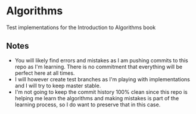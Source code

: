 # Algorithms

Test implementations for the Introduction to Algorithms book

## Notes

* You will likely find errors and mistakes as I am pushing commits to this repo as I'm learning. There is no commitment that everything will be perfect here at all times.
* I will however create test branches as I'm playing with implementations and I will try to keep master stable.
* I'm not going to keep the commit history 100% clean since this repo is helping me learn the algorithms and making mistakes is part of the learning process, so I do want to preserve that in this case.
